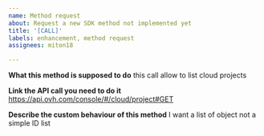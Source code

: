 ```yaml
---
name: Method request
about: Request a new SDK method not implemented yet
title: '[CALL]'
labels: enhancement, method request
assignees: miton18

---
```


**What this method is supposed to do**
this call allow to list cloud projects

**Link the API call you need to do it**
https://api.ovh.com/console/#/cloud/project#GET

**Describe the custom behaviour of this method**
I want a list of object not a simple ID list
